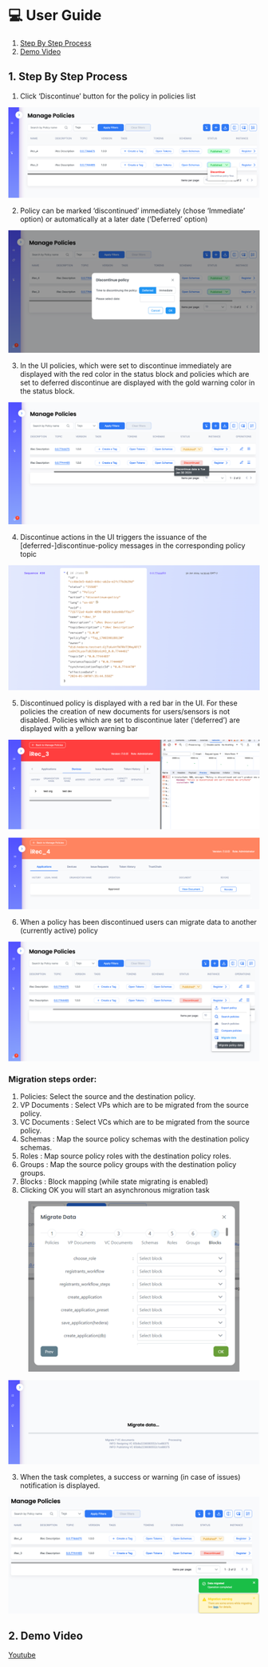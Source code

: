 # 💻 User Guide

1. [Step By Step Process](user-guide.md#id-1.-step-by-step-process)
2. [Demo Video](user-guide.md#id-2.-demo-video)

## 1. Step By Step Process

1. Click ‘Discontinue’ button for the policy in policies list

![image3.png](<../../../.gitbook/assets/0 (12).png>)

2. Policy can be marked ‘discontinued’ immediately (chose ‘Immediate’ option) or automatically at a later date (‘Deferred’ option)

![image1.png](<../../../.gitbook/assets/1 (14).png>)

3. In the UI policies, which were set to discontinue immediately are displayed with the red color in the status block and policies which are set to deferred discontinue are displayed with the gold warning color in the status block.

![image10.png](<../../../.gitbook/assets/2 (16).png>)

4. Discontinue actions in the UI triggers the issuance of the \[deferred-]discontinue-policy messages in the corresponding policy topic

![image12.png](<../../../.gitbook/assets/3 (13).png>)

5. Discontinued policy is displayed with a red bar in the UI. For these policies the creation of new documents for users/sensors is not disabled. Policies which are set to discontinue later (‘deferred’) are displayed with a yellow warning bar

![image4.png](<../../../.gitbook/assets/4 (11).png>)

![image11.png](<../../../.gitbook/assets/5 (14).png>)

6. When a policy has been discontinued users can migrate data to another (currently active) policy

![image6.png](<../../../.gitbook/assets/6 (13).png>)

### Migration steps order:

1. Policies: Select the source and the destination policy.
2. VP Documents : Select VPs which are to be migrated from the source policy.
3. VC Documents : Select VCs which are to be migrated from the source policy.
4. Schemas : Map the source policy schemas with the destination policy schemas.
5. Roles : Map source policy roles with the destination policy roles.
6. Groups : Map the source policy groups with the destination policy groups.
7. Blocks :  Block mapping (while state migrating is enabled)
8. Clicking OK you will start an asynchronous migration task

<figure><img src="../../../.gitbook/assets/image (598).png" alt=""><figcaption></figcaption></figure>

![image9.png](<../../../.gitbook/assets/7 (13).png>)

3. When the task completes, a success or warning (in case of issues) notification is displayed.

![image8.png](<../../../.gitbook/assets/8 (14).png>)

## 2. Demo Video

[Youtube](https://www.youtube.com/watch?v=vvHI4AG-8z8\&list=PLnld0e1pwLhqdR0F9dusqILDww6uZywwR\&index=13)
